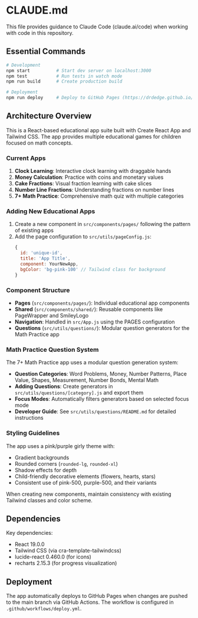 # CLAUDE.md

This file provides guidance to Claude Code (claude.ai/code) when working with code in this repository.

## Essential Commands

```bash
# Development
npm start          # Start dev server on localhost:3000
npm test           # Run tests in watch mode
npm run build      # Create production build

# Deployment
npm run deploy     # Deploy to GitHub Pages (https://drdedge.github.io/clock-learning-app)
```

## Architecture Overview

This is a React-based educational app suite built with Create React App and Tailwind CSS. The app provides multiple educational games for children focused on math concepts.

### Current Apps

1. **Clock Learning**: Interactive clock learning with draggable hands
2. **Money Calculation**: Practice with coins and monetary values
3. **Cake Fractions**: Visual fraction learning with cake slices
4. **Number Line Fractions**: Understanding fractions on number lines
5. **7+ Math Practice**: Comprehensive math quiz with multiple categories

### Adding New Educational Apps

1. Create a new component in `src/components/pages/` following the pattern of existing apps
2. Add the page configuration to `src/utils/pageConfig.js`:
   ```javascript
   {
     id: 'unique-id',
     title: 'App Title',
     component: YourNewApp,
     bgColor: 'bg-pink-100' // Tailwind class for background
   }
   ```

### Component Structure

- **Pages** (`src/components/pages/`): Individual educational app components
- **Shared** (`src/components/shared/`): Reusable components like PageWrapper and SmileyLogo
- **Navigation**: Handled in `src/App.js` using the PAGES configuration
- **Questions** (`src/utils/questions/`): Modular question generators for the Math Practice app

### Math Practice Question System

The 7+ Math Practice app uses a modular question generation system:

- **Question Categories**: Word Problems, Money, Number Patterns, Place Value, Shapes, Measurement, Number Bonds, Mental Math
- **Adding Questions**: Create generators in `src/utils/questions/[category].js` and export them
- **Focus Modes**: Automatically filters generators based on selected focus mode
- **Developer Guide**: See `src/utils/questions/README.md` for detailed instructions

### Styling Guidelines

The app uses a pink/purple girly theme with:
- Gradient backgrounds
- Rounded corners (`rounded-lg`, `rounded-xl`)
- Shadow effects for depth
- Child-friendly decorative elements (flowers, hearts, stars)
- Consistent use of pink-500, purple-500, and their variants

When creating new components, maintain consistency with existing Tailwind classes and color scheme.

## Dependencies

Key dependencies:
- React 19.0.0
- Tailwind CSS (via cra-template-tailwindcss)
- lucide-react 0.460.0 (for icons)
- recharts 2.15.3 (for progress visualization)

## Deployment

The app automatically deploys to GitHub Pages when changes are pushed to the main branch via GitHub Actions. The workflow is configured in `.github/workflows/deploy.yml`.